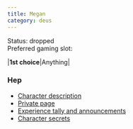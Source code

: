 ```yaml
---
title: Megan
category: deus
---
```

Status: dropped
<br>Preferred gaming slot:

|__1st choice__|Anything|

### Hep

* [Character description](char-public-megan)
* [Private page](char-private-megan)
* [Experience tally and announcements](announce-megan)
* [Character secrets](char-secrets-megan)

